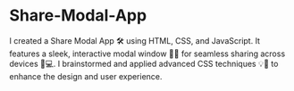 # Share-Modal-App
I created a Share Modal App 🛠️ using HTML, CSS, and JavaScript. It features a sleek, interactive modal window 🔗✨ for seamless sharing across devices 📱💻. I brainstormed and applied advanced CSS techniques 💡🎨 to enhance the design and user experience.
